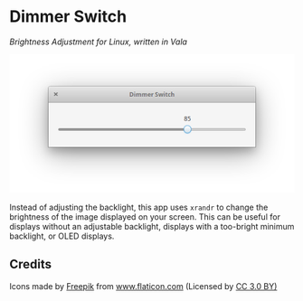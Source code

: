  # Dimmer Switch

 <i>Brightness Adjustment for Linux, written in Vala</i>

 ![Screenshot](data/screenshot.png)

 Instead of adjusting the backlight, this app uses `xrandr` to change the brightness of the image displayed on your screen. This can be useful for displays without an adjustable backlight, displays with a too-bright minimum backlight, or OLED displays.

<!--
 ## install from AppCenter
 On elementaryOS simply install Dimer Switch from AppCenter:
 <p align="center">
   <a href="https://appcenter.elementary.io/com.github.panosx2.brightness">
     <img src="https://appcenter.elementary.io/badge.svg" alt="Get it on AppCenter">
   </a>
 </p>

 ### OR

 ## build it and install it with Meson
 :)
-->

 ## Credits
 <div>Icons made by <a href="http://www.freepik.com" title="Freepik">Freepik</a> from <a href="https://www.flaticon.com/" title="Flaticon">www.flaticon.com</a> (Licensed by <a href="http://creativecommons.org/licenses/by/3.0/" title="Creative Commons BY 3.0" target="_blank">CC 3.0 BY)</a></div>
